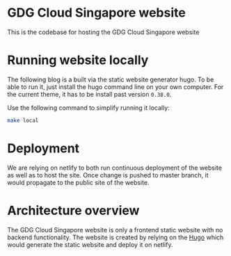 # GDG Cloud Singapore website

This is the codebase for hosting the GDG Cloud Singapore website

# Running website locally

The following blog is a built via the static website generator hugo. To be able to run it, just install the hugo command line on your own computer. For the current theme, it has to be install past version `0.38.0`.

Use the following command to simplify running it locally:

```bash
make local
```

# Deployment

We are relying on netlify to both run continuous deployment of the website as well as to host the site. Once change is pushed to master branch, it would propagate to the public site of the website.

# Architecture overview

The GDG Cloud Singapore website is only a frontend static website with no backend functionality. The website is created by relying on the [Hugo](https://gohugo.io/) which would generate the static website and deploy it on netlify.
